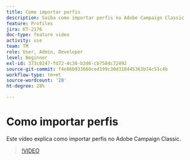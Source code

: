 ```yaml
---
title: Como importar perfis
description: Saiba como importar perfis no Adobe Campaign Classic
feature: Profiles
jira: KT-2176
doc-type: feature video
activity: use
team: TM
role: User, Admin, Developer
level: Beginner
exl-id: 373c0247-fd72-4c36-b2d6-cb758dc72492
source-git-commit: f4e86b933660ced199c30d318445363b74c51c4b
workflow-type: tm+mt
source-wordcount: '28'
ht-degree: 28%

---
```


# Como importar perfis

Este vídeo explica como importar perfis no Adobe Campaign Classic.

>[!VIDEO](https://video.tv.adobe.com/v/25608?quality=12&learn=on)
